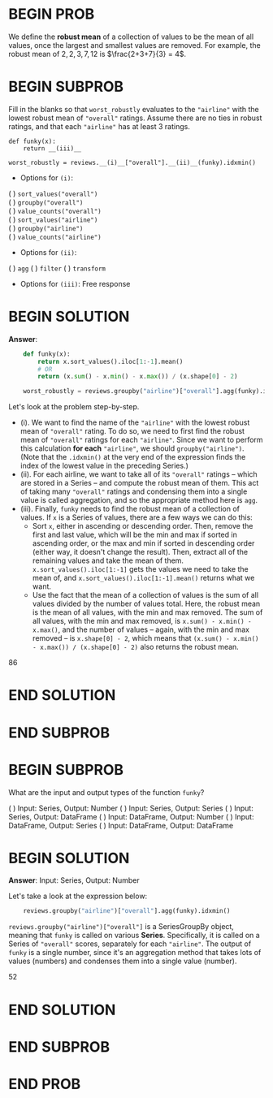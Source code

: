 # BEGIN PROB

We define the **robust mean** of a collection of values to be the mean
of all values, once the largest and smallest values are removed. For
example, the robust mean of $2, 2, 3, 7, 12$ is $\frac{2+3+7}{3} = 4$.

# BEGIN SUBPROB

Fill in the blanks so that `worst_robustly` evaluates to
the `"airline"` with the lowest robust mean of `"overall"` ratings.
Assume there are no ties in robust ratings, and that each `"airline"`
has at least 3 ratings.

    def funky(x):
        return __(iii)__

    worst_robustly = reviews.__(i)__["overall"].__(ii)__(funky).idxmin()

- Options for `(i)`: 

( ) `sort_values("overall")`    
( ) `groupby("overall")`        
( ) `value_counts("overall")`   
( ) `sort_values("airline")`    
( ) `groupby("airline")`        
( ) `value_counts("airline")`   

- Options for `(ii)`:

( ) `agg` 
( ) `filter` 
( ) `transform`

- Options for `(iii)`: Free response

# BEGIN SOLUTION

**Answer**:

```python
    def funky(x):
        return x.sort_values().iloc[1:-1].mean()
        # OR
        return (x.sum() - x.min() - x.max()) / (x.shape[0] - 2)

    worst_robustly = reviews.groupby("airline")["overall"].agg(funky).idxmin()
```

Let's look at the problem step-by-step.

- (i). We want to find the name of the `"airline"` with the lowest robust mean of `"overall"` rating. To do so, we need to first find the robust mean of `"overall"` ratings for each `"airline"`. Since we want to perform this calculation **for each** `"airline"`, we should `groupby("airline")`. (Note that the `.idxmin()` at the very end of the expression finds the index of the lowest value in the preceding Series.)
- (ii). For each airline, we want to take all of its `"overall"` ratings – which are stored in a Series – and compute the robust mean of them. This act of taking many `"overall"` ratings and condensing them into a single value is called aggregation, and so the appropriate method here is `agg`.
- (iii). Finally, `funky` needs to find the robust mean of a collection of values. If `x` is a Series of values, there are a few ways we can do this:
    - Sort `x`, either in ascending or descending order. Then, remove the first and last value, which will be the min and max if sorted in ascending order, or the max and min if sorted in descending order (either way, it doesn't change the result). Then, extract all of the remaining values and take the mean of them. `x.sort_values().iloc[1:-1]` gets the values we need to take the mean of, and `x.sort_values().iloc[1:-1].mean()` returns what we want.
    - Use the fact that the mean of a collection of values is the sum of all values divided by the number of values total. Here, the robust mean is the mean of all values, with the min and max removed. The sum of all values, with the min and max removed, is `x.sum() - x.min() - x.max()`, and the number of values – again, with the min and max removed – is `x.shape[0] - 2`, which means that `(x.sum() - x.min() - x.max()) / (x.shape[0] - 2)` also returns the robust mean.

<average>86</average>

# END SOLUTION

# END SUBPROB

# BEGIN SUBPROB

What are the input and output types of the function `funky`?

( ) Input: Series, Output: Number
( ) Input: Series, Output: Series
( ) Input: Series, Output: DataFrame
( ) Input: DataFrame, Output: Number
( ) Input: DataFrame, Output: Series
( ) Input: DataFrame, Output: DataFrame

# BEGIN SOLUTION

**Answer**: Input: Series, Output: Number

Let's take a look at the expression below:

```python
    reviews.groupby("airline")["overall"].agg(funky).idxmin()
```

`reviews.groupby("airline")["overall"]` is a SeriesGroupBy object, meaning that `funky` is called on various **Series**. Specifically, it is called on a Series of `"overall"` scores, separately for each `"airline"`. The output of `funky` is a single number, since it's an aggregation method that takes lots of values (numbers) and condenses them into a single value (number).

<average>52</average>

# END SOLUTION

# END SUBPROB

# END PROB